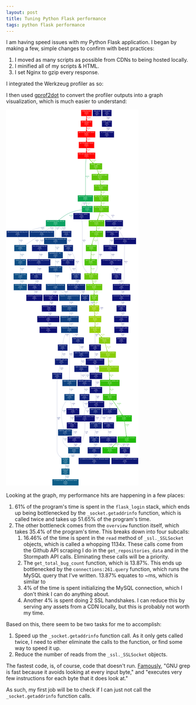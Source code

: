 ```yaml
---
layout: post
title: Tuning Python Flask performance
tags: python flask performance
---
```


I am having speed issues with my Python Flask application. I began by making a
few, simple changes to confirm with best practices:

1. I moved as many scripts as possible from CDNs to being hosted locally.
2. I minified all of my scripts & HTML.
3. I set Nginx to gzip every response.


I integrated the
Werkzeug profiler as so:

I then used [gprof2dot](https://github.com/jrfonseca/gprof2dot) to convert the
profiler outputs into a graph visualization, which is much easier to understand:

![](images/python_flask_call_graph.png)

Looking at the graph, my performance hits are happening in a few places:

1. 61% of the program's time is spent in the `flask_login` stack, which ends up
being bottlenecked by the `_socket.getaddrinfo` function, which is called twice
and takes up 51.65% of the program's time.
2. The other bottleneck comes from the `overview` function itself, which takes
35.4% of the program's time. This breaks down into four subcalls:
    1. 16.46% of the time is spent in the `read` method of `_ssl._SSLSocket`
    objects, which is called a whopping 1134x. These calls come from the
    Github API scraping I do in the `get_repositories_data` and in the Stormpath
    API calls. Eliminating these calls will be a priority.
    2. The `get_total_bug_count` function, which is 13.87%. This ends up
    bottlenecked by the `connections:261.query` function, which runs the
    MySQL query that I've written. 13.87% equates to ~ms, which is similar to
    3. 4% of the time is spent initializing the MySQL connection, which I don't
    think I can do anything about.
    4. Another 4% is spent doing 2 SSL handshakes. I can reduce this by
    serving any assets from a CDN locally, but this is probably not worth my
    time.

Based on this, there seem to be two tasks for me to accomplish:

1. Speed up the `_socket.getaddrinfo` function call. As it only gets called
twice, I need to either eliminate the calls to the function, or find some way
to speed it up.
 2. Reduce the number of reads from the `_ssl._SSLSocket` objects.

The fastest code, is, of course, code that doesn't run. [Famously](https://lists.freebsd.org/pipermail/freebsd-current/2010-August/019310.html), "GNU grep is
fast because it avoids looking at every input byte," and "executes very few
instructions for each byte that it does look at."

As such, my first job will be to check if I can just not call the
`_socket.getaddrinfo` function calls.
